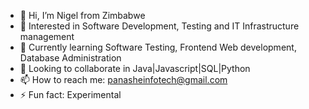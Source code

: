- 👋 Hi, I’m Nigel from Zimbabwe
- 👀 Interested in Software Development, Testing and IT Infrastructure management
- 🌱 Currently learning Software Testing, Frontend Web development, Database Administration
- 💞️ Looking to collaborate in Java|Javascript|SQL|Python
- 📫 How to reach me: panasheinfotech@gmail.com
- ⚡ Fun fact: Experimental

<!---
panasheinfotech/panasheinfotech is a ✨ special ✨ repository because its `README.md` (this file) appears on your GitHub profile.
You can click the Preview link to take a look at your changes.
--->
